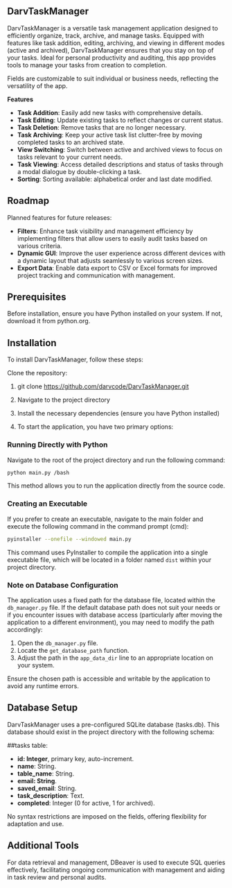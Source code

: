 ## DarvTaskManager
DarvTaskManager is a versatile task management application designed to efficiently organize, track, archive, and manage tasks. Equipped with features like task addition, editing, archiving, and viewing in different modes (active and archived), DarvTaskManager ensures that you stay on top of your tasks. Ideal for personal productivity and auditing, this app provides tools to manage your tasks from creation to completion.

Fields are customizable to suit individual or business needs, reflecting the versatility of the app.

**Features**
- **Task Addition**: Easily add new tasks with comprehensive details.
- **Task Editing**: Update existing tasks to reflect changes or current status.
- **Task Deletion**: Remove tasks that are no longer necessary.
- **Task Archiving**: Keep your active task list clutter-free by moving completed tasks to an archived state.
- **View Switching**: Switch between active and archived views to focus on tasks relevant to your current needs.
- **Task Viewing**: Access detailed descriptions and status of tasks through a modal dialogue by double-clicking a task.
- **Sorting**: Sorting available: alphabetical order and last date modified.

## Roadmap
Planned features for future releases:

- **Filters**: Enhance task visibility and management efficiency by implementing filters that allow users to easily audit tasks based on various criteria.
- **Dynamic GUI**: Improve the user experience across different devices with a dynamic layout that adjusts seamlessly to various screen sizes.
- **Export Data**: Enable data export to CSV or Excel formats for improved project tracking and communication with management.

## Prerequisites
Before installation, ensure you have Python installed on your system. If not, download it from python.org.

## Installation
To install DarvTaskManager, follow these steps:

Clone the repository:
1. git clone https://github.com/darvcode/DarvTaskManager.git

2. Navigate to the project directory

3. Install the necessary dependencies (ensure you have Python installed)

4. To start the application, you have two primary options:

### Running Directly with Python

Navigate to the root of the project directory and run the following command:

```bash
python main.py /bash
```

This method allows you to run the application directly from the source code.

### Creating an Executable

If you prefer to create an executable, navigate to the main folder and execute the following command in the command prompt (cmd):

```bash
pyinstaller --onefile --windowed main.py
```

This command uses PyInstaller to compile the application into a single executable file, which will be located in a folder named `dist` within your project directory.

### Note on Database Configuration

The application uses a fixed path for the database file, located within the `db_manager.py` file. If the default database path does not suit your needs or if you encounter issues with database access (particularly after moving the application to a different environment), you may need to modify the path accordingly:

1. Open the `db_manager.py` file.
2. Locate the `get_database_path` function.
3. Adjust the path in the `app_data_dir` line to an appropriate location on your system.

Ensure the chosen path is accessible and writable by the application to avoid any runtime errors.

## Database Setup
DarvTaskManager uses a pre-configured SQLite database (tasks.db). This database should exist in the project directory with the following schema:

##tasks table:
- **id: Integer**, primary key, auto-increment.
- **name**: String.
- **table_name**: String.
- **email: String**.
- **saved_email**: String.
- **task_description**: Text.
- **completed**: Integer (0 for active, 1 for archived).

No syntax restrictions are imposed on the fields, offering flexibility for adaptation and use.

## Additional Tools
For data retrieval and management, DBeaver is used to execute SQL queries effectively, facilitating ongoing communication with management and aiding in task review and personal audits.






